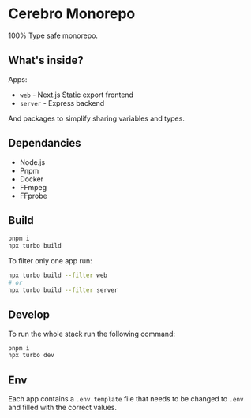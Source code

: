 # Cerebro Monorepo

100% Type safe monorepo.

## What's inside?

Apps:
- `web` - Next.js Static export frontend
- `server` - Express backend

And packages to simplify sharing variables and types.

## Dependancies

- Node.js
- Pnpm
- Docker
- FFmpeg
- FFprobe

## Build

```bash
pnpm i
npx turbo build
```

To filter only one app run:
```bash
npx turbo build --filter web
# or
npx turbo build --filter server
```

## Develop

To run the whole stack run the following command:
```bash
pnpm i
npx turbo dev
```

## Env

Each app contains a `.env.template` file that needs to be changed to `.env` and filled with the correct values.